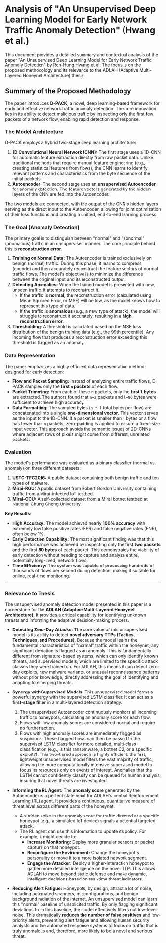 # Analysis of "An Unsupervised Deep Learning Model for Early Network Traffic Anomaly Detection" (Hwang et al.)

This document provides a detailed summary and contextual analysis of the paper "An Unsupervised Deep Learning Model for Early Network Traffic Anomaly Detection" by Ren-Hung Hwang et al. The focus is on the proposed methodology and its relevance to the ADLAH (Adaptive Multi-Layered Honeynet Architecture) thesis.

## Summary of the Proposed Methodology

The paper introduces **D-PACK**, a novel, deep learning-based framework for early and effective network traffic anomaly detection. The core innovation lies in its ability to detect malicious traffic by inspecting only the first few packets of a network flow, enabling rapid detection and response.

### The Model Architecture

D-PACK employs a hybrid two-stage deep learning architecture:

1.  **1D Convolutional Neural Network (CNN):** The first stage uses a 1D-CNN for automatic feature extraction directly from raw packet data. Unlike traditional methods that require manual feature engineering (e.g., creating statistical features from flows), the CNN learns to identify relevant patterns and characteristics from the byte sequence of the initial packets.
2.  **Autoencoder:** The second stage uses an **unsupervised Autoencoder** for anomaly detection. The feature vectors generated by the hidden layers of the CNN are fed into the Autoencoder.

The two models are connected, with the output of the CNN's hidden layers serving as the direct input to the Autoencoder, allowing for joint optimization of their loss functions and creating a unified, end-to-end learning process.

### The Goal (Anomaly Detection)

The primary goal is to distinguish between "normal" and "abnormal" (anomalous) traffic in an unsupervised manner. The core principle behind this is **reconstruction error**.

1.  **Training on Normal Data:** The Autoencoder is trained exclusively on benign (normal) traffic. During this phase, it learns to compress (encode) and then accurately reconstruct the feature vectors of normal traffic flows. The model's objective is to minimize the difference between the original input and its reconstructed output.
2.  **Detecting Anomalies:** When the trained model is presented with new, unseen traffic, it attempts to reconstruct it.
    *   If the traffic is **normal**, the reconstruction error (calculated using Mean Squared Error, or MSE) will be low, as the model knows how to represent this type of data.
    *   If the traffic is **anomalous** (e.g., a new type of attack), the model will struggle to reconstruct it accurately, resulting in a **high reconstruction error**.
3.  **Thresholding:** A threshold is calculated based on the MSE loss distribution of the benign training data (e.g., the 99th percentile). Any incoming flow that produces a reconstruction error exceeding this threshold is flagged as an anomaly.

### Data Representation

The paper emphasizes a highly efficient data representation method designed for early detection:

*   **Flow and Packet Sampling:** Instead of analyzing entire traffic flows, D-PACK samples only the **first `n` packets** of each flow.
*   **Packet Trimming:** From each of these `n` packets, only the **first `l` bytes** are extracted. The authors found that `n=2` packets and `l=80` bytes were sufficient to achieve high accuracy.
*   **Data Formatting:** The sampled bytes (`n * l` total bytes per flow) are concatenated into a single **one-dimensional vector**. This vector serves as the input to the 1D-CNN. If a packet is smaller than `l` bytes or a flow has fewer than `n` packets, zero-padding is applied to ensure a fixed-size input vector. This approach avoids the semantic issues of 2D-CNNs where adjacent rows of pixels might come from different, unrelated packets.

### Evaluation

The model's performance was evaluated as a binary classifier (normal vs. anomaly) on three different datasets:

1.  **USTC-TFC2016:** A public dataset containing both benign traffic and ten types of malware.
2.  **Mirai-RGU:** A public dataset from Robert Gordon University containing traffic from a Mirai-infected IoT testbed.
3.  **Mirai-CCU:** A self-collected dataset from a Mirai botnet testbed at National Chung Cheng University.

**Key Results:**

*   **High Accuracy:** The model achieved nearly **100% accuracy** with extremely low false positive rates (FPR) and false negative rates (FNR), often below 1%.
*   **Early Detection Capability:** The most significant finding was that this high performance was achieved by inspecting only the first **two packets** and the first **80 bytes** of each packet. This demonstrates the viability of early detection without needing to capture and analyze entire, potentially long-lived, network flows.
*   **Time Efficiency:** The system was capable of processing hundreds of thousands of flows per second during detection, making it suitable for online, real-time monitoring.

---

### Relevance to Thesis

The unsupervised anomaly detection model presented in this paper is a cornerstone for the **ADLAH (Adaptive Multi-Layered Honeynet Architecture)**. It provides a critical capability for identifying unknown threats and informing the adaptive decision-making process.

*   **Detecting Zero-Day Attacks:** The core value of this unsupervised model is its ability to detect **novel adversary TTPs (Tactics, Techniques, and Procedures)**. Because the model learns the fundamental characteristics of "normal" traffic within the honeynet, any significant deviation is flagged as an anomaly. This is fundamentally different from signature-based systems, which can only identify known threats, and supervised models, which are limited to the specific attack classes they were trained on. For ADLAH, this means it can detect zero-day exploits, new malware variants, or unusual reconnaissance patterns without prior knowledge, directly addressing the goal of identifying and adapting to emerging threats.

*   **Synergy with Supervised Models:** This unsupervised model forms a powerful synergy with the supervised LSTM classifier. It can act as a **first-stage filter** in a multi-layered detection strategy.
    1.  The unsupervised Autoencoder continuously monitors all incoming traffic to honeypots, calculating an anomaly score for each flow.
    2.  Flows with low anomaly scores are considered normal and require no further action.
    3.  Flows with high anomaly scores are immediately flagged as suspicious. These flagged flows can then be passed to the supervised LSTM classifier for more detailed, multi-class classification (e.g., is this ransomware, a botnet C2, or a specific exploit?).
    This two-tiered approach is highly efficient: the fast, lightweight unsupervised model filters the vast majority of traffic, allowing the more computationally intensive supervised model to focus its resources only on events of interest. Anomalies that the LSTM cannot confidently classify can be queued for human analysis, insuring that novel threats are investigated.

*   **Informing the RL Agent:** The **anomaly score** generated by the Autoencoder is a perfect state input for ADLAH's central Reinforcement Learning (RL) agent. It provides a continuous, quantitative measure of threat level across different parts of the honeynet.
    *   A sudden spike in the anomaly score for traffic directed at a specific honeypot (e.g., a simulated IoT device) signals a potential targeted attack.
    *   The RL agent can use this information to update its policy. For example, it might decide to:
        *   **Increase Monitoring:** Deploy more granular sensors or packet capture on that honeypot.
        *   **Reconfigure the Environment:** Change the honeypot's personality or move it to a more isolated network segment.
        *   **Engage the Attacker:** Deploy a higher-interaction honeypot to gather more detailed intelligence on the novel TTP.
    This allows ADLAH to move beyond static defense and make dynamic, intelligent decisions based on real-time threat indicators.

*   **Reducing Alert Fatigue:** Honeypots, by design, attract a lot of noise, including automated scanners, misconfigurations, and benign background radiation of the internet. An unsupervised model can learn this "normal" baseline of unsolicited traffic. By only flagging significant deviations from this baseline, the model effectively filters out low-level noise. This dramatically **reduces the number of false positives** and low-priority alerts, preventing alert fatigue and allowing human security analysts and the automated response systems to focus on traffic that is truly anomalous and, therefore, more likely to be a novel and serious threat.